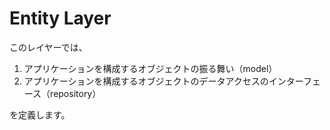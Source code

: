 # Entity Layer

このレイヤーでは、  

1. アプリケーションを構成するオブジェクトの振る舞い（model）
1. アプリケーションを構成するオブジェクトのデータアクセスのインターフェース（repository）    

を定義します。